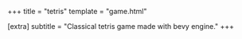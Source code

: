 +++
title = "tetris"
template = "game.html"

[extra]
subtitle = "Classical tetris game made with bevy engine."
+++
